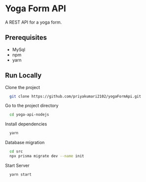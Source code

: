 
# Yoga Form API

A REST API for a yoga form.


## Prerequisites

- MySql
- npm
- yarn


## Run Locally

Clone the project

```bash
  git clone https://github.com/priyakumari2102/yogaFormApi.git
```

Go to the project directory

```bash
  cd yoga-api-nodejs
```

Install dependencies

```bash
  yarn
```

Database migration

```bash
  cd src
  npx prisma migrate dev --name init
```

Start Server

```bash
  yarn start
```
